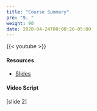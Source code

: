 ```yaml
---
title: "Course Summary"
pre: "9. "
weight: 90
date: 2020-04-24T00:00:26-05:00
---
```


{{< youtube  >}}

#### Resources

* [Slides](/3-cc310/12-performance/09-summary-slides.pptx)

#### Video Script

[slide 2]

